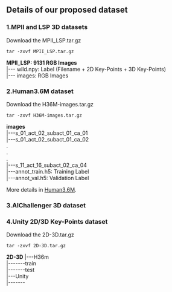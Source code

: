 
## Details of our proposed dataset


### 1.MPII and LSP 3D datasets

Download the MPII_LSP.tar.gz
    
    tar -zxvf MPII_LSP.tar.gz

**MPII_LSP: 9131 RGB Images**      
|--- wild.npy: Label (Filename + 2D Key-Points + 3D Key-Points)        
|--- images: RGB Images    

### 2.Human3.6M dataset

Download the H36M-images.tar.gz

    tar -zxvf H36M-images.tar.gz
    
**images**  
|---s_01_act_02_subact_01_ca_01    
|---s_01_act_02_subact_01_ca_02  
             .  
             .  
             .  
|---s_11_act_16_subact_02_ca_04  
|---annot_train.h5: Training Label  
|---annot_val.h5: Validation Label  

More details in [Human3.6M](http://vision.imar.ro/human3.6m/description.php). 
### 3.AIChallenger 3D dataset



### 4.Unity 2D/3D Key-Points dataset

Download the 2D-3D.tar.gz

    tar -zxvf 2D-3D.tar.gz
    
**2D-3D**
|---H36m  
|-------train  
|-------test  
|---Unity  
|-------  

